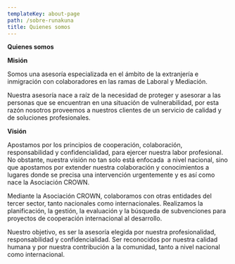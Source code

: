```yaml
---
templateKey: about-page
path: /sobre-runakuna
title: Quienes somos
---
```

<!--StartFragment-->

**Quienes somos**



**Misión**

Somos una asesoría especializada en el ámbito de la extranjería e inmigración con colaboradores en las ramas de Laboral y Mediación.

​Nuestra asesoría nace a raíz de la necesidad de proteger y asesorar a las personas que se encuentran en una situación de vulnerabilidad, por esta razón nosotros proveemos a nuestros clientes de un servicio de calidad y de soluciones profesionales.



**Visión**

Apostamos por los principios de cooperación, colaboración, responsabilidad y confidencialidad, para ejercer nuestra labor profesional. No obstante, nuestra visión no tan solo está enfocada  a nivel nacional, sino que apostamos por extender nuestra colaboración y conocimientos a lugares donde se precisa una intervención urgentemente y es así como nace la Asociación CROWN.

Mediante la Asociación CROWN, colaboramos con otras entidades del tercer sector, tanto nacionales como internacionales. Realizamos la planificación, la gestión, la evaluación y la búsqueda de subvenciones para proyectos de cooperación internacional al desarrollo.

Nuestro objetivo, es ser la asesoría elegida por nuestra profesionalidad, responsabilidad y confidencialidad. Ser reconocidos por nuestra calidad humana y por nuestra contribución a la comunidad, tanto a nivel nacional como internacional.



<!--EndFragment-->